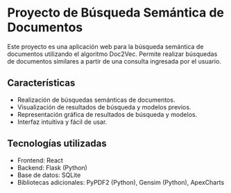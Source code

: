 # Proyecto de Búsqueda Semántica de Documentos

Este proyecto es una aplicación web para la búsqueda semántica de documentos utilizando el algoritmo Doc2Vec. Permite realizar búsquedas de documentos similares a partir de una consulta ingresada por el usuario.

## Características

- Realización de búsquedas semánticas de documentos.
- Visualización de resultados de búsqueda y modelos previos.
- Representación gráfica de resultados de búsqueda y modelos.
- Interfaz intuitiva y fácil de usar.

## Tecnologías utilizadas

- Frontend: React
- Backend: Flask (Python)
- Base de datos: SQLite
- Bibliotecas adicionales: PyPDF2 (Python), Gensim (Python), ApexCharts
 
